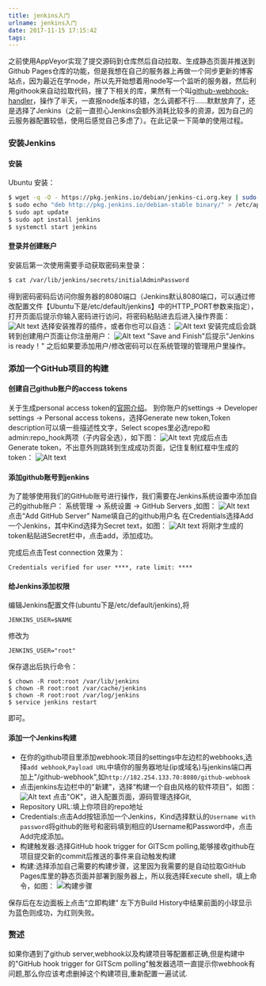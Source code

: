 ```yaml
---
title: jenkins入门
urlname: jenkins入门
date: 2017-11-15 17:15:42
tags:
---
```

之前使用AppVeyor实现了提交源码到仓库然后自动拉取、生成静态页面并推送到Github Pages仓库的功能，但是我想在自己的服务器上再做一个同步更新的博客站点，因为最近在学node，所以先开始想着用node写一个监听的服务器，然后利用githook来自动拉取代码，搜了下相关的库，果然有一个叫[github-webhook-handler](https://github.com/rvagg/github-webhook-handler)，操作了半天，一直报node版本的错，怎么调都不行……默默放弃了，还是选择了Jenkins（之前一直担心Jenkins会额外消耗比较多的资源，因为自己的云服务器配置较低，使用后感觉自己多虑了）。在此记录一下简单的使用过程。
<!--more-->
### 安装Jenkins
#### 安装
Ubuntu 安装：
```bash
$ wget -q -O - https://pkg.jenkins.io/debian/jenkins-ci.org.key | sudo apt-key add -
$ sudo echo "deb http://pkg.jenkins.io/debian-stable binary/" > /etc/apt/sources.list.d/jenkins.list
$ sudo apt update
$ sudo apt install jenkins
$ systemctl start jenkins
```
#### 登录并创建账户
安装后第一次使用需要手动获取密码来登录：
```bash
$ cat /var/lib/jenkins/secrets/initialAdminPassword
```
得到密码密码后访问你服务器的8080端口（Jenkins默认8080端口，可以通过修改配置文件【Ubuntu下是/etc/default/jenkins】中的HTTP_PORT参数来指定），打开页面后提示你输入密码进行访问，将密码粘贴进去后进入操作界面：
![Alt text](https://cdn.safeandsound.cn/image/jenkins入门/unlock.png)
选择安装推荐的插件，或者你也可以自选：
![Alt text](https://cdn.safeandsound.cn/image/jenkins入门/installPlugins.png)
安装完成后会跳转到创建用户页面让你注册用户：
![Alt text](https://cdn.safeandsound.cn/image/jenkins入门/gettingStarted.png)
"Save and Finish"后提示"Jenkins is ready！"
之后如果要添加用户/修改密码可以在系统管理的管理用户里操作。

### 添加一个GitHub项目的构建
#### 创建自己github账户的access tokens
关于生成personal access token的[官网介绍](https://help.github.com/articles/creating-a-personal-access-token-for-the-command-line/)。
到你账户的settings -> Developer settings -> Personal access tokens，选择Generate new token,Token description可以填一些描述性文字，Select scopes里必选repo和admin:repo_hook两项（子内容全选），如下图：
![Alt text](https://cdn.safeandsound.cn/image/jenkins入门/githubToken.png)
完成后点击Generate token，不出意外则跳转到生成成功页面，记住复制红框中生成的token：
![Alt text](https://cdn.safeandsound.cn/image/jenkins入门/newToken.png)

#### 添加github账号到jenkins
为了能够使用我们的GitHub账号进行操作，我们需要在Jenkins系统设置中添加自己的github账户：
系统管理 -> 系统设置 -> GitHub Servers ,如图：
![Alt text](https://cdn.safeandsound.cn/image/jenkins入门/addServer.png)
点击“Add GitHub Server”
Name填自己的github用户名
在Credentials选择Add一个Jenkins，其中Kind选择为Secret text，如图：
![Alt text](https://cdn.safeandsound.cn/image/jenkins入门/addCredentials.png)
将刚才生成的token粘贴进Secret栏中，点击add，添加成功。

完成后点击Test connection 
效果为：
```
Credentials verified for user ****, rate limit: ****
```
#### 给Jenkins添加权限
编辑Jenkins配置文件(ubuntu下是/etc/default/jenkins),将
```
JENKINS_USER=$NAME
```
修改为 
```
JENKINS_USER="root"
```
保存退出后执行命令：
```
$ chown -R root:root /var/lib/jenkins
$ chown -R root:root /var/cache/jenkins
$ chown -R root:root /var/log/jenkins
$ service jenkins restart
```
即可。

#### 添加一个Jenkins构建
* 在你的github项目里添加webhook:项目的settings中左边栏的webhooks,选择`add webhook`,`Payload URL`中填你的服务器地址(ip或域名)与jenkins端口再加上"/github-webhook",如`http://182.254.133.70:8080/github-webhook`
* 点击jenkins左边栏中的"新建"，选择“构建一个自由风格的软件项目”，如图：
![Alt text](https://cdn.safeandsound.cn/image/jenkins入门/newBuild.png)
点击"OK"，进入配置页面，源码管理选择Git,
* Repository URL:填上你项目的repo地址
* Credentials:点击Add按钮添加一个Jenkins，Kind选择默认的`Username with password`将github的账号和密码填到相应的Username和Password中，点击Add完成添加。
* 构建触发器:选择GitHub hook trigger for GITScm polling,能够接收github在项目提交新的commit后推送的事件来自动触发构建
* 构建:选择添加自己需要的构建步骤，这里因为我需要的是自动拉取GitHub Pages库里的静态页面并部署到服务器上，所以我选择Execute shell，填上命令，如图：
![构建步骤](https://cdn.safeandsound.cn/image/jenkins入门/buildSteps.png)

保存后在左边面板上点击“立即构建”
左下方Build History中结果前面的小球显示为蓝色则成功，为红则失败。


### 赘述
如果你遇到了github server,webhook以及构建项目等配置都正确,但是构建中的"GitHub hook trigger for GITScm polling"触发器选项一直提示你webhook有问题,那么你应该考虑删掉这个构建项目,重新配置一遍试试.